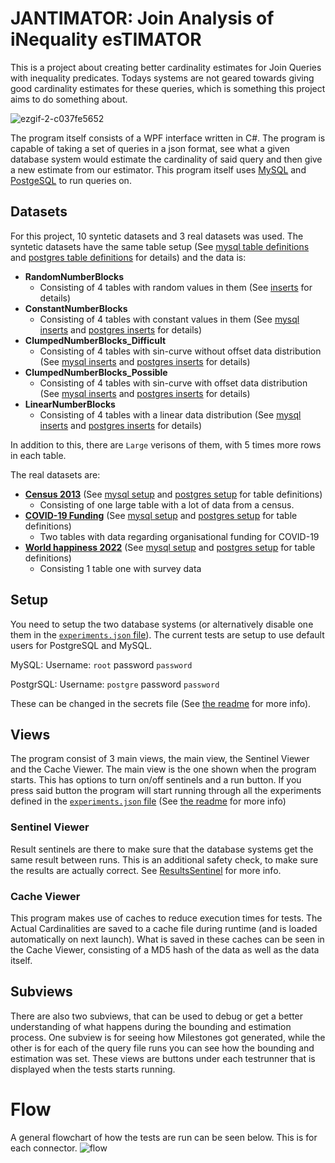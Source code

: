 # JANTIMATOR: Join Analysis of iNequality esTIMATOR
This is a project about creating better cardinality estimates for Join Queries with inequality predicates.
Todays systems are not geared towards giving good cardinality estimates for these queries, which is something this project aims to do something about.

![ezgif-2-c037fe5652](https://user-images.githubusercontent.com/22596587/168040218-78df703b-a2b3-4f91-bece-fd86420f6ae4.gif)

The program itself consists of a WPF interface written in C#.
The program is capable of taking a set of queries in a json format, see what a given database system would estimate the cardinality of said query and then give a new estimate from our estimator.
This program itself uses [MySQL](https://www.mysql.com/) and [PostgeSQL](https://www.postgresql.org/) to run queries on.

## Datasets
For this project, 10 syntetic datasets and 3 real datasets was used.
The syntetic datasets have the same table setup (See [mysql table definitions](/Jantimizer/ExperimentSuite/Tests/BasicTests_SetupTables/setup.mysql.sql) and [postgres table definitions](/Jantimizer/ExperimentSuite/Tests/BasicTests_SetupTables/setup.posgresql.sql) for details) and the data is:
* **RandomNumberBlocks**
  * Consisting of 4 tables with random values in them (See [inserts](/Jantimizer/ExperimentSuite/Tests/BasicTests_RandomNumberBlocks/inserts.sql) for details)
* **ConstantNumberBlocks**
  * Consisting of 4 tables with constant values in them (See [mysql inserts](/Jantimizer/ExperimentSuite/Tests/BasicTests_ConstantNumberBlocks/inserts.mysql.sql) and [postgres inserts](/Jantimizer/ExperimentSuite/Tests/BasicTests_ConstantNumberBlocks/inserts.posgresql.sql) for details)
* **ClumpedNumberBlocks_Difficult**
  * Consisting of 4 tables with sin-curve without offset data distribution (See [mysql inserts](/Jantimizer/ExperimentSuite/Tests/BasicTests_ClumpedNumberBlocks_Difficult/inserts.mysql.sql) and [postgres inserts](/Jantimizer/ExperimentSuite/Tests/BasicTests_ClumpedNumberBlocks_Difficult/inserts.posgresql.sql) for details)
* **ClumpedNumberBlocks_Possible**
  * Consisting of 4 tables with sin-curve with offset data distribution (See [mysql inserts](/Jantimizer/ExperimentSuite/Tests/BasicTests_ClumpedNumberBlocks_Possible/inserts.mysql.sql) and [postgres inserts](/Jantimizer/ExperimentSuite/Tests/BasicTests_ClumpedNumberBlocks_Possible/inserts.posgresql.sql) for details)
* **LinearNumberBlocks**
  * Consisting of 4 tables with a linear data distribution (See [mysql inserts](/Jantimizer/ExperimentSuite/Tests/BasicTests_LinearNumberBlocks/inserts.mysql.sql) and [postgres inserts](/Jantimizer/ExperimentSuite/Tests/BasicTests_LinearNumberBlocks/inserts.posgresql.sql) for details)

In addition to this, there are `Large` verisons of them, with 5 times more rows in each table.

The real datasets are:
* [**Census 2013**](https://github.com/sfu-db/AreCELearnedYet#dataset) (See [mysql setup](/Jantimizer/ExperimentSuite/Tests/Census_2013_Setup/setup.mysql.sql) and [postgres setup](/Jantimizer/ExperimentSuite/Tests/Census_2013_Setup/setup.posgresql.sql) for table definitions)
  * Consisting of one large table with a lot of data from a census.
* [**COVID-19 Funding**](https://data.world/hdx/e24de323-ed64-4c33-8eda-dace55d107b9) (See [mysql setup](/Jantimizer/ExperimentSuite/Tests/COVID_Funding_Setup/setup.mysql.sql) and [postgres setup](/Jantimizer/ExperimentSuite/Tests/COVID_Funding_Setup/setup.posgresql.sql) for table definitions)
  * Two tables with data regarding organisational funding for COVID-19
* [**World happiness 2022**](https://www.kaggle.com/datasets/mathurinache/world-happiness-report-2022) (See [mysql setup](/Jantimizer/ExperimentSuite/Tests/WorldHappiness_With_GDP_Setup/setup.mysql.sql) and [postgres setup](/Jantimizer/ExperimentSuite/Tests/WorldHappiness_With_GDP_Setup/setup.posgresql.sql) for table definitions)
  * Consisting 1 table one with survey data

## Setup
You need to setup the two database systems (or alternatively disable one them in the [`experiments.json` file](/Jantimizer/ExperimentSuite/experiments.json)).
The current tests are setup to use default users for PostgreSQL and MySQL.

MySQL: Username: `root` password `password`

PostgrSQL: Username: `postgre` password `password`

These can be changed in the secrets file (See [the readme](/Jantimizer/ExperimentSuite/README.md) for more info).

## Views
The program consist of 3 main views, the main view, the Sentinel Viewer and the Cache Viewer.
The main view is the one shown when the program starts.
This has options to turn on/off sentinels and a run button.
If you press said button the program will start running through all the experiments defined in the [`experiments.json` file](/Jantimizer/ExperimentSuite/experiments.json) (See [the readme](/Jantimizer/ExperimentSuite/README.md) for more info)

### Sentinel Viewer
Result sentinels are there to make sure that the database systems get the same result between runs.
This is an additional safety check, to make sure the results are actually correct.
See [ResultsSentinel](/Jantimizer/ResultsSentinel/README.md) for more info.

### Cache Viewer
This program makes use of caches to reduce execution times for tests.
The Actual Cardinalities are saved to a cache file during runtime (and is loaded automatically on next launch).
What is saved in these caches can be seen in the Cache Viewer, consisting of a MD5 hash of the data as well as the data itself.

## Subviews
There are also two subviews, that can be used to debug or get a better understanding of what happens during the bounding and estimation process.
One subview is for seeing how Milestones got generated, while the other is for each of the query file runs you can see how the bounding and estimation was set.
These views are buttons under each testrunner that is displayed when the tests starts running.

# Flow
A general flowchart of how the tests are run can be seen below. This is for each connector.
![flow](https://user-images.githubusercontent.com/22596587/168037861-e6e492cf-fe36-4b06-9043-8451c3881487.png)
